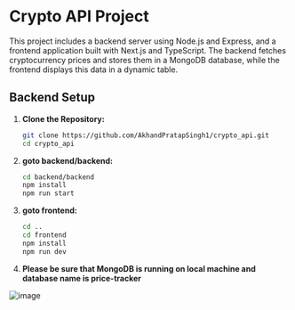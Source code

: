 # Crypto API Project

This project includes a backend server using Node.js and Express, and a frontend application built with Next.js and TypeScript. The backend fetches cryptocurrency prices and stores them in a MongoDB database, while the frontend displays this data in a dynamic table.

## Backend Setup

1. **Clone the Repository:**
   ```bash
   git clone https://github.com/AkhandPratapSingh1/crypto_api.git
   cd crypto_api
2. **goto backend/backend:**
   ```bash
   cd backend/backend
   npm install
   npm run start

3. **goto frontend:**
   ```bash
   cd ..
   cd frontend
   npm install
   npm run dev
   
3. **Please be sure that MongoDB is running on local machine and database name is price-tracker**
   
![image](https://github.com/user-attachments/assets/3cd6fef5-0678-444c-b917-5e885075c6bc)

